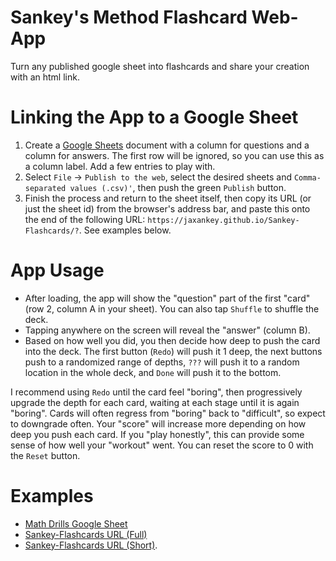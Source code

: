 # Sankey's Method Flashcard Web-App
Turn any published google sheet into flashcards and share your creation with an html link.

# Linking the App to a Google Sheet

 1. Create a [Google Sheets](https://docs.google.com/spreadsheets/u/0/) document with a column for questions and a column for answers. The first row will be ignored, so you can use this as a column label. Add a few entries to play with.
 2. Select `File` -> `Publish to the web`, select the desired sheets and `Comma-separated values (.csv)'`, then push the green `Publish` button.
 3. Finish the process and return to the sheet itself, then copy its URL (or just the sheet id) from the browser's address bar, and paste this onto the end of the following URL: `https://jaxankey.github.io/Sankey-Flashcards/?`. See examples below.

# App Usage
 * After loading, the app will show the "question" part of the first "card" (row 2, column A in your sheet). You can also tap `Shuffle` to shuffle the deck.
 * Tapping anywhere on the screen will reveal the "answer" (column B).
 * Based on how well you did, you then decide how deep to push the card into the deck. The first button (`Redo`) will push it 1 deep, the next buttons push to a randomized range of depths, `???` will push it to a random location in the whole deck, and `Done` will push it to the bottom.

I recommend using `Redo` until the card feel "boring", then progressively upgrade the depth for each card, waiting at each stage until it is again "boring". Cards will often regress from "boring" back to "difficult", so expect to downgrade often. Your "score" will increase more depending on how deep you push each card. If you "play honestly", this can provide some sense of how well your "workout" went. You can reset the score to 0 with the `Reset` button.

# Examples
 * [Math Drills Google Sheet](https://docs.google.com/spreadsheets/d/1IfWy8aefe9aNUO3OJ2bKv2Vtb28eEx2XUfMyYPiZv8c/)
 * [Sankey-Flashcards URL (Full)](https://jaxankey.github.io/Sankey-Flashcards/?https://docs.google.com/spreadsheets/d/1IfWy8aefe9aNUO3OJ2bKv2Vtb28eEx2XUfMyYPiZv8c/edit#gid=0)
 * [Sankey-Flashcards URL (Short)](https://jaxankey.github.io/Sankey-Flashcards/?1IfWy8aefe9aNUO3OJ2bKv2Vtb28eEx2XUfMyYPiZv8c).
